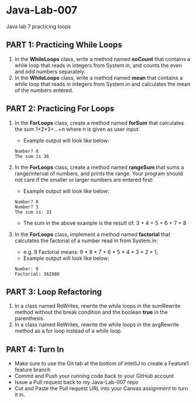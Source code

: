# Java-Lab-007

Java lab 7 practicing loops

## PART 1: Practicing While Loops

1. In the **WhileLoops** class, write a method named **eoCount** that contains a while loop that reads in integers from System.in, and counts the even and odd numbers separately.
1. In the **WhileLoops** class, write a method named **mean** that contains a while loop that reads in integers from System.in and calculates the mean of the numbers entered.

## PART 2: Practicing For Loops

1. In the **ForLoops** class, create a method named **forSum** that calculates the sum 1+2+3+...+n where n is given as user input:
    * Example output will look like below:
    
    ```
    Number? 8
    The sum is 36
    ```

1. In the **ForLoops** class, create a method named **rangeSum** that sums a range/interval of numbers, and prints the range. Your program should not care if the smaller or larger numbers are entered first:
    * Example output will look like below:
    
    ```
    Number? 8
    Number? 3
    The sum is: 33
    ```

    * The sum in the above example is the result of: 3 + 4 + 5 + 6 + 7 + 8

1. In the **ForLoops** class, implement a method named **factorial** that calculates the factorial of a number read in from System.in:
    * e.g. 9 Factorial means: 9 * 8 * 7 * 6 * 5 * 4 * 3 * 2 * 1;
    * Example output will look like below:

    ```
    Number: 9
    Factorial: 362880
    ```

## PART 3: Loop Refactoring

1. In a class named ReWrites, rewrite the while loops in the sumRewrite method without the break condition and the boolean **true** in the parenthesis.
1. In a class named ReWrites, rewrite the while loops in the avgRewrite method as a for loop instead of a while loop.

## PART 4: Turn In

* Make sure to use the Git tab at the bottom of IntelliJ to create a Feature1 feature branch
* Commit and Push your running code back to your GitHub account
* Issue a Pull request back to my Java-Lab-007 repo
* Cut and Paste the Pull request URL into your Canvas assignment to turn it in.
